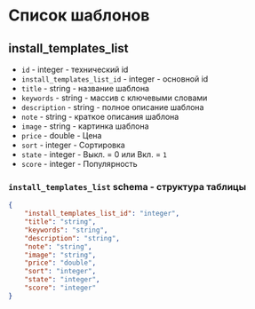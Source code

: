 # Список шаблонов
## install_templates_list
- `id` - integer - технический id
- `install_templates_list_id` - integer - основной id
- `title` - string - название шаблона
- `keywords` - string - массив с ключевыми словами
- `description` - string - полное описание шаблона
- `note` - string - краткое описания шаблона
- `image` - string - картинка шаблона
- `price` - double - Цена
- `sort` - integer - Сортировка
- `state` - integer - Выкл. = 0 или Вкл. = `1`
- `score` - integer - Популярность
### `install_templates_list` schema - структура таблицы
```json
{
    "install_templates_list_id": "integer",
    "title": "string",
    "keywords": "string",
    "description": "string",
    "note": "string",
    "image": "string",
    "price": "double",
    "sort": "integer",
    "state": "integer",
    "score": "integer"
}
```
